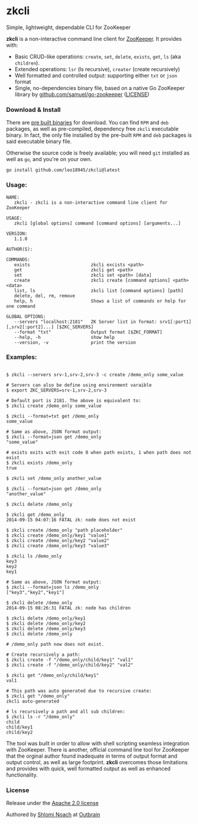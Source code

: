 # zkcli

Simple, lightweight, dependable CLI for ZooKeeper

**zkcli** is a non-interactive command line client for [ZooKeeper](http://zookeeper.apache.org/). It provides with:

 * Basic CRUD-like operations: `create`, `set`, `delete`, `exists`, `get`, `ls` (aka `children`).
 * Extended operations: `lsr` (ls recursive), `creater` (create recursively)
 * Well formatted and controlled output: supporting either `txt` or `json` format
 * Single, no-dependencies binary file, based on a native Go ZooKeeper library 
   by [github.com/samuel/go-zookeeper](http://github.com/samuel/go-zookeeper) ([LICENSE](https://github.com/go-zkcli/zkcli/blob/master/go-zookeeper-LICENSE))

### Download & Install

There are [pre built binaries](https://github.com/go-zkcli/zkcli/releases) for download.
You can find `RPM` and `deb` packages, as well as pre-compiled, dependency free `zkcli` executable binary.
In fact, the only file installed by the pre-built `RPM` and `deb` packages is said executable binary file. 

Otherwise the source code is freely available; you will need `git` installed as well as `go`, and you're on your own.

```
go install github.com/leo18945/zkcli@latest
```
  
### Usage:


```
NAME:
   zkcli - zkcli is a non-interactive command line client for ZooKeeper

USAGE:
   zkcli [global options] command [command options] [arguments...]

VERSION:
   1.1.0

AUTHOR(S):

COMMANDS:
   exists                       zkcli excists <path>
   get                          zkcli get <path>
   set                          zkcli set <path> [data]
   create                       zkcli create [command options] <path> <data>
   list, ls                     zkcli list [command options] [path]
   delete, del, rm, remove
   help, h                      Shows a list of commands or help for one command

GLOBAL OPTIONS:
   --servers "localhost:2181"   ZK Server list in format: srv1[:port1][,srv2[:port2]...] [$ZKC_SERVERS]
   --format "txt"               Output format [$ZKC_FORMAT]
   --help, -h                   show help
   --version, -v                print the version
```
    

### Examples:
    
    
```

$ zkcli --servers srv-1,srv-2,srv-3 -c create /demo_only some_value

# Servers can also be define using environment varaible
$ export ZKC_SERVERS=srv-1,srv-2,srv-3 

# Default port is 2181. The above is equivalent to:
$ zkcli create /demo_only some_value

$ zkcli --format=txt get /demo_only
some_value

# Same as above, JSON format output:
$ zkcli --format=json get /demo_only
"some_value"

# exists exits with exit code 0 when path exists, 1 when path does not exist 
$ zkcli exists /demo_only
true

$ zkcli set /demo_only another_value

$ zkcli --format=json get /demo_only
"another_value"

$ zkcli delete /demo_only

$ zkcli get /demo_only
2014-09-15 04:07:16 FATAL zk: node does not exist

$ zkcli create /demo_only "path placeholder"
$ zkcli create /demo_only/key1 "value1"
$ zkcli create /demo_only/key2 "value2"
$ zkcli create /demo_only/key3 "value3"

$ zkcli ls /demo_only
key3
key2
key1

# Same as above, JSON format output:
$ zkcli --format=json ls /demo_only
["key3","key2","key1"]

$ zkcli delete /demo_only
2014-09-15 08:26:31 FATAL zk: node has children

$ zkcli delete /demo_only/key1
$ zkcli delete /demo_only/key2
$ zkcli delete /demo_only/key3
$ zkcli delete /demo_only

# /demo_only path now does not exist.

# Create recursively a path:
$ zkcli create -f "/demo_only/child/key1" "val1"
$ zkcli create -f "/demo_only/child/key2" "val2"

$ zkcli get "/demo_only/child/key1"
val1

# This path was auto generated due to recursive create:
$ zkcli get "/demo_only" 
zkcli auto-generated

# ls recursively a path and all sub children:
$ zkcli ls -r "/demo_only" 
child
child/key1
child/key2
```
    

The tool was built in order to allow with shell scripting seamless
integration with ZooKeeper. There is another, official command line
tool for ZooKeeper that the orginal author found inadequate in terms of
output format and output control, as well as large footprint. **zkcli**
overcomes those limitations and provides with quick, well formatted
output as well as enhanced functionality.

### License

Release under the [Apache 2.0 license](https://github.com/go-zkcli/zkcli/blob/master/LICENSE)

Authored by [Shlomi Noach](https://github.com/shlomi-noach) at [Outbrain](https://github.com/outbrain)
